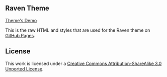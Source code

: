 
## Raven Theme
[Theme's Demo](https://chauhantirth.github.io/raven/)

This is the raw HTML and styles that are used for the Raven theme on [GitHub Pages](http://pages.github.com/).

## License


This work is licensed under a [Creative Commons Attribution-ShareAlike 3.0 Unported License](http://creativecommons.org/licenses/by-sa/3.0/).